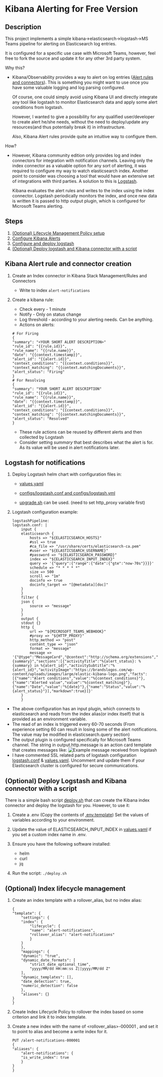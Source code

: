 # Kibana Alerting for Free Version

## Description

This project implements a simple kibana->elasticsearch->logstash->MS Teams pipeline for alerting on Elasticsearch log entries.

It is configured for a specific use case with Microsoft Teams, however, feel free to fork the source and update it for any other 3rd party system.

Why this?

- Kibana/Observability provides a way to alert on log entries ([Alert rules and connectors](https://www.elastic.co/guide/en/kibana/current/alerting-getting-started.html)). This is something you might want to use once you have some valuable logging and log parsing configured.

  Of course, one could simply avoid using Kibana UI and directly integrate any tool like logstash to monitor Elasticsearch data and apply some alert conditions from logstash.

  However, I wanted to give a possibility for any qualified user/developer to create alert he/she needs, without the need to deploy/update any resources(and thus potentially break it) in infrastructure.

  Also, Kibana Alert rules provide quite an intuitive way to configure them.

How?

- However, Kibana community edition only provides log and index connectors for integration with notification channels. Leaving only the index connector as a valuable option for any sort of alerting, it was required to configure my way to watch elasticsearch index. Another point to consider was choosing a tool that would have an extensive set of integrations with third parties. A solution to this is [Logstash](https://www.elastic.co/guide/en/logstash/current/output-plugins.html).

  Kibana evaluates the alert rules and writes to the index using the index connector. Logstash periodically monitors the index, and once new data is written it is passed to http output plugin, which is configured for Microsoft Teams alerting.

## Steps

1. [(Optional) Lifecycle Management Policy setup](#optional-index-lifecycle-management)
2. [Configure Kibana Alerts](#kibana-alert-rule-and-connector)
3. [Configure and deploy logstash](#logstash-for-notifications)
4. [(Optional) Deploy logstash and Kibana connector with a script](#optional-deploy-logstash-and-kibana-connector-with-a-script)

## Kibana Alert rule and connector creation

1. Create an Index connector in Kibana Stack Management/Rules and Connectors

   - Write to index `alert-notifications`

2. Create a kibana rule:

   - Check every - 1 minute
   - Notify - Only on status change
   - Log threshold - according to your alerting needs. Can be anything.
   - Actions on alerts:

   ```
   # For Firing
   {
   "summary": "<YOUR SHORT ALERT DESCRIPTION>"
   "rule_id": "{{rule.id}}",
   "rule_name": "{{rule.name}}",
   "date": "{{context.timestamp}}",
   "alert_id": "{{alert.id}}",
   "context_conditions": "{{context.conditions}}",
   "context_matching": "{{context.matchingDocuments}}",
   "alert_status": "Firing"
   }
   # For Resolving
   {
   "summary": "YOUR SHORT ALERT DESCRIPTION"
   "rule_id": "{{rule.id}}",
   "rule_name": "{{rule.name}}",
   "date": "{{context.timestamp}}",
   "alert_id": "{{alert.id}}",
   "context_conditions": "{{context.conditions}}",
   "context_matching": "{{context.matchingDocuments}}",
   "alert_status": "Resolved"
   }
   ```

   - These rule actions can be reused by different alerts and then collected by Logstash
   - Consider setting _summary_ that best describes what the alert is for. As its value will be used in alert notifications later.

## Logstash for notifications

1. Deploy Logstash helm chart with configuration files in:

   - [values.yaml](./values.yaml)
   - [configs/logstash.conf and configs/logstash.yml](./configs/)

   - [upgrade.sh](./upgrade.sh) can be used. (need to set http_proxy variable first)

2. Logstash configuration example:
   ```
   logstashPipeline:
   logstash.conf: |
       input {
       elasticsearch {
           hosts => "${ELASTICSEARCH_HOSTS}"
           #ssl => true
           #ca_file => "/usr/share/certs/elasticsearch-ca.pem"
           #user => "${ELASTICSEARCH_USERNAME}"
           #password => "${ELASTICSEARCH_PASSWORD}"
           index => "${ELASTICSEARCH_INPUT_INDEX}"
           query => '{"query":{"range":{"date":{"gte":"now-70s"}}}}'
           schedule => "* * * * *"
           size => 500
           scroll => "1m"
           docinfo => true
           docinfo_target => "[@metadata][doc]"
       }
       }
       filter {
       json {
           source => "message"
       }
       }
       output {
       stdout {}
       http {
           url => "${MICROSOFT_TEAMS_WEBHOOK}"
           #proxy => "${HTTP_PROXY}"
           http_method => "post"
           content_type => "json"
           format => "message"
           message => '{"@type":"MessageCard","@context":"http://schema.org/extensions","themeColor":"0076D7","summary":"%{summary}","sections":[{"activityTitle":"%{alert_status}: %{summary} in %{alert_id}","activitySubtitle":"%{alert_id}","activityImage":"https://brandslogos.com/wp-content/uploads/images/large/elastic-kibana-logo.png","facts":[{"name":"Alert conditions","value":"%{context_conditions}"},{"name":"Alerted value","value":"%{context_matching}"},{"name":"Date","value":"%{date}"},{"name":"Status","value":"%{alert_status}"}],"markdown":true}]}'
       }
       }
   ```

- The above configuration has an input plugin, which connects to elasticsearch and reads from the index alias(or index itself) that is provided as an environment variable.
- The read of an index is triggered every 60-70 seconds (From experience setting 60 can result in losing some of the alert notifications. The value may be modified in elasticsearch.query section)
- The output plugin is configured specifically for Microsoft Teams channel. The string in output.http.message is an action card template that creates messages like:
  ![Example message received from logstash](images/MicrosoftTeamsAlertNotification.jpg)
- I have commented SSL related parts of logstash configuration [logstash.conf](configs/logstash.conf) & [values.yaml](values.yaml). Uncomment and update them if your Elasticsearch cluster is configured for secure communications.

## (Optional) Deploy Logstash and Kibana connector with a script

There is a simple bash script [deploy.sh](deploy.sh) that can create the Kibana index connector and deploy the logstash for you. However, to use it:

1. Create a .env (Copy the contents of [.env.template](./.env.template))
   Set the values of variables according to your environment.
2. Update the value of ELASTICSEARCH_INPUT_INDEX in [values.yaml](values.yaml) if you set a custom index name in .env.
3. Ensure you have the following software installed:

   - helm
   - curl
   - jq

4. Run the script: `./deploy.sh`

## (Optional) Index lifecycle management

1. Create an index template with a rollover_alias, but no index alias:

   ```
   {
   "template": {
       "settings": {
       "index": {
           "lifecycle": {
           "name": "alert-notifications",
           "rollover_alias": "alert-notifications"
           }
       }
       },
       "mappings": {
       "dynamic": "true",
       "dynamic_date_formats": [
           "strict_date_optional_time",
           "yyyy/MM/dd HH:mm:ss Z||yyyy/MM/dd Z"
       ],
       "dynamic_templates": [],
       "date_detection": true,
       "numeric_detection": false
       },
       "aliases": {}
   }
   }
   ```

2. Create Index Lifecycle Policy to rollover the index based on some criterion and link it to index template.

3. Create a new index with the name of <rollover_alias>-000001 , and set it to point to alias <rollover-alias> and become a write index for it.

   ```
   PUT /alert-notifications-000001
   {
   "aliases": {
       "alert-notifications": {
       "is_write_index": true
       }
   }
   }
   ```
